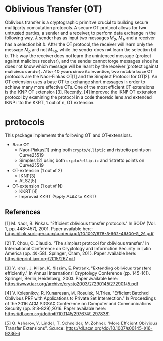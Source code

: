 # Oblivious Transfer (OT)
Oblivious transfer is a cryptographic primitive crucial to building secure multiparty computation protocols. A secure OT protocol allows for two untrusted parties, a sender and a receiver, to perform data exchange in the following way. A sender has as input two messages _M<sub>0</sub>_, _M<sub>1</sub>_, and a receiver has a selection bit _b_. After the OT protocol, the receiver will learn only the message _M<sub>b</sub>_ and not _M<sub>1-b</sub>_, while the sender does not learn the selection bit _b_. This way the receiver does not learn the unintended message (protect against malicious receiver), and the sender cannot forge messages since he does not know which message will be learnt by the receiver (protect against malicious sender).
After 40 years since its invention, two notable base OT protocols are the Naor-Pinkas OT[1] and the Simplest Protocol for OT[2]. An OT extension uses a base OT to exchange short messages in order to achieve many more effective OTs. One of the most efficient OT extensions is the IKNP OT extension [3]. Recently, [4] improved the IKNP OT extension protocol by examining the protocol in a code theoretic lens and extended IKNP into the KKRT, 1 out of n, OT extension.

# protocols
This package implements the following OT, and OT-extensions.

* Base OT
    * Naor-Pinkas[1] using both `crypto/elliptic` and ristretto points on Curve25519
    * Simplest[2] using both `crypto/elliptic` and ristretto points on Curve25519
* OT-extension (1 out of 2)
    * IKNP[3]
    * ALSZ[5]
* OT-extension (1 out of N)
    * KKRT [4]
    * Improved KKRT (Apply ALSZ to KKRT)

## References

[1] M. Naor, B. Pinkas. "Efficient oblivious transfer protocols." In SODA (Vol. 1, pp. 448-457), 2001. Paper available here: https://link.springer.com/content/pdf/10.1007/978-3-662-46800-5_26.pdf

[2] T. Chou, O. Claudio. "The simplest protocol for oblivious transfer." In International Conference on Cryptology and Information Security in Latin America (pp. 40-58). Springer, Cham, 2015. Paper available here: https://eprint.iacr.org/2015/267.pdf

[3] Y. Ishai, J. Kilian, K. Nissim, E. Petrank. "Extending oblivious transfers efficiently." In Annual International Cryptology Conference (pp. 145-161). Springer, Berlin, Heidelberg, 2003. Paper available here: https://www.iacr.org/archive/crypto2003/27290145/27290145.pdf

[4] V. Kolesnikov, R. Kumaresan, M. Rosulek, N.Trieu. "Efficient Batched Oblivious PRF with Applications to Private Set Intersection." In Proceedings of the 2016 ACM SIGSAC Conference on Computer and Communications Security (pp. 818-829),2016. Paper available here: https://dl.acm.org/doi/pdf/10.1145/2976749.2978381

[5] G. Asharov, Y. Lindell, T. Schneider, M. Zohner. "More Efficient Oblivious Transfer Extensions". Source: https://dl.acm.org/doi/10.1007/s00145-016-9236-6
